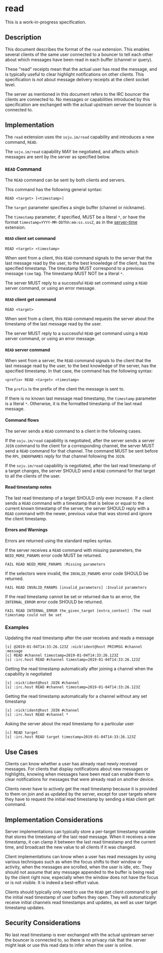 # read

This is a work-in-progress specification.

## Description

This document describes the format of the `read` extension. This enables several clients of the same user connected to a bouncer to tell each other about which messages have been read in each buffer (channel or query).

These "read" receipts mean that the actual user has read the message, and is typically useful to clear highlight notifications on other clients. This specification is *not* about message delivery receipts at the client socket level.

The server as mentioned in this document refers to the IRC bouncer the clients are connected to. No messages or capabilities introduced by this specification are exchanged with the actual upstream server the bouncer is connected to.

## Implementation

The `read` extension uses the `soju.im/read` capability and introduces a new command, `READ`.

The `soju.im/read` capability MAY be negotiated, and affects which messages are sent by the server as specified below.

### `READ` Command

The `READ` command can be sent by both clients and servers.

This command has the following general syntax:

    READ <target> [<timestamp>]

The `target` parameter specifies a single buffer (channel or nickname).

The `timestamp` parameter, if specified, MUST be a literal `*`, or have the format `timestamp=YYYY-MM-DDThh:mm:ss.sssZ`, as in the [server-time](https://github.com/ircv3/ircv3-specifications/blob/master/extensions/server-time-3.2.md) extension.

#### `READ` client set command

    READ <target> <timestamp>

When sent from a client, this `READ` command signals to the server that the last message read by the user, to the best knowledge of the client, has the specified timestamp. The timestamp MUST correspond to a previous message `time` tag. The timestamp MUST NOT be a literal `*`.

The server MUST reply to a successful `READ` set command using a `READ` server command, or using an error message.

#### `READ` client get command

    READ <target>

When sent from a client, this `READ` command requests the server about the timestamp of the last message read by the user.

The server MUST reply to a successful `READ` get command using a `READ` server command, or using an error message.

#### `READ` server command

When sent from a server, the `READ` command signals to the client that the last message read by the user, to the best knowledge of the server, has the specified timestamp. In that case, the command has the following syntax:

    <prefix> READ <target> <timestamp>

The `prefix` is the prefix of the client the message is sent to.

If there is no known last message read timestamp, the `timestamp` parameter is a literal `*`. Otherwise, it is the formatted timestamp of the last read message.

#### Command flows

The server sends a `READ` command to a client in the following cases.

If the `soju.im/read` capability is negotiated, after the server sends a server `JOIN` command to the client for a corresponding channel, the server MUST send a `READ` command for that channel. The command MUST be sent before the `RPL_ENDOFNAMES` reply for that channel following the `JOIN`.

If the `soju.im/read` capability is negotiated, after the last read timestamp of a target changes, the server SHOULD send a `READ` command for that target to all the clients of the user.

#### Read timestamp notes

The last read timestamp of a target SHOULD only ever increase. If a client sends a `READ` command with a timestamp that is below or equal to the current known timestamp of the server, the server SHOULD reply with a `READ` command with the newer, previous value that was stored and ignore the client timestamp.

#### Errors and Warnings

Errors are returned using the standard replies syntax.

If the server receives a `READ` command with missing parameters, the `NEED_MORE_PARAMS` error code MUST be returned.

    FAIL READ NEED_MORE_PARAMS :Missing parameters

If the selectors were invalid, the `INVALID_PARAMS` error code SHOULD be returned.

    FAIL READ INVALID_PARAMS [invalid_parameters] :Invalid parameters

If the read timestamp cannot be set or returned due to an error, the `INTERNAL_ERROR` error code SHOULD be returned.

    FAIL READ INTERNAL_ERROR the_given_target [extra_context] :The read timestamp could not be set

### Examples

Updating the read timestamp after the user receives and reads a message
~~~~
[s] @2019-01-04T14:33:26.123Z :nick!ident@host PRIVMSG #channel :message
[c] READ #channel timestamp=2019-01-04T14:33:26.123Z
[s] :irc.host READ #channel timestamp=2019-01-04T14:33:26.123Z
~~~~

Getting the read timestamp automatically after joining a channel when the capability is negotiated
~~~~
[s] :nick!ident@host JOIN #channel
[s] :irc.host READ #channel timestamp=2019-01-04T14:33:26.123Z
~~~~

Getting the read timestamp automatically for a channel without any set timestamp
~~~~
[s] :nick!ident@host JOIN #channel
[s] :irc.host READ #channel *
~~~~

Asking the server about the read timestamp for a particular user
~~~~
[c] READ target
[s] :irc.host READ target timestamp=2019-01-04T14:33:26.123Z
~~~~

## Use Cases

Clients can know whether a user has already read newly received messages. For clients that display notifications about new messages or highlights, knowing when messages have been read can enable them to clear notifications for messages that were already read on another device.

Clients never have to actively get the read timestamp because it is provided to them on join and as updated by the server, except for user targets where they have to request the initial read timestamp by sending a `READ` client get command.

## Implementation Considerations

Server implementations can typically store a per-target timestamp variable that stores the timestamp of the last read message. When it receives a new timestamp, it can clamp it between the last read timestamp and the current time, and broadcast the new value to all clients if it was changed.

Client implementations can know when a user has read messages by using various techniques such as when the focus shifts to their window or activity, when the messages are scrolled, when the user is idle, etc. They should not assume that any message appended to the buffer is being read by the client right now, especially when the window does not have the focus or is not visible. It is indeed a best-effort value.

Clients should typically only need to use the `READ` get client command to get the initial read timestamp of user buffers they open. They will automatically receive initial channels read timestamps and updates, as well as user target timestamp updates.

## Security Considerations

No last read timestamp is ever exchanged with the actual upstream server the bouncer is connected to, so there is no privacy risk that the server might leak or use this read data to infer when the user is online.

